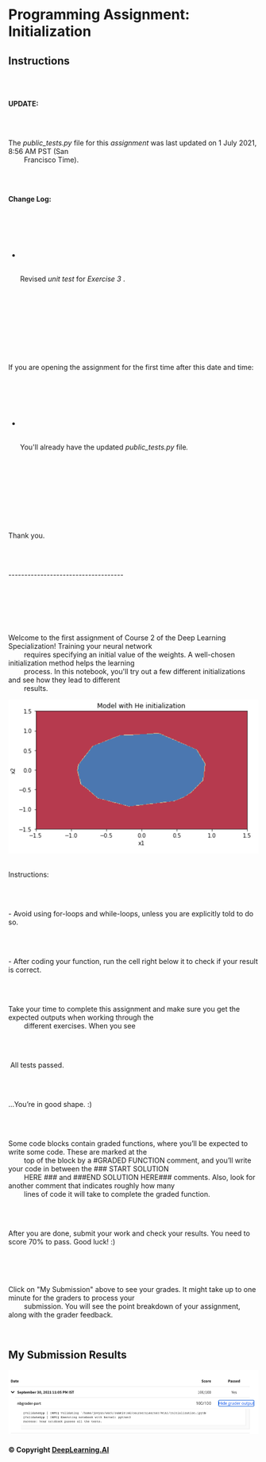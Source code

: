 # Programming Assignment: Initialization

## Instructions

<div style="white-space: pre-wrap">
    <p><strong>UPDATE:</strong></p>
    <p>The <em>public_tests.py</em> file for this <em>assignment</em> was last updated on 1 July 2021, 8:56 AM PST (San
        Francisco Time).&nbsp;</p>
    <p><strong>Change Log:</strong></p>
    <ul>
        <li>
            <p>Revised <em>unit test</em> for <em>Exercise 3</em> .
            </p>
        </li>
    </ul>
    <p>If you are opening the assignment for the first time after this date and time:</p>
    <ul>
        <li>
            <p>You'll already have the updated<em> public_tests.py </em>file<em>.</em>
            </p>
        </li>
    </ul>
    <p>Thank you.</p>
    <p>------------------------------------</p>
    <p></p>
    <p>Welcome to the first assignment of Course 2 of the Deep Learning Specialization! Training your neural network
        requires specifying an initial value of the weights. A well-chosen initialization method helps the learning
        process. In this notebook, you'll try out a few different initializations and see how they lead to different
        results. </p><img src="images/Screen-Shot-2020-10-08-at-3.12.17-PM.png" alt="" />
    <p>Instructions:</p>
    <p>- Avoid using for-loops and while-loops, unless you are explicitly told to do so.</p>
    <p>- After coding your function, run the cell right below it to check if your result is correct.</p>
    <p>Take your time to complete this assignment and make sure you get the expected outputs when working through the
        different exercises. When you see</p>
    <p>&nbsp;All tests passed.</p>
    <p>...You’re in good shape. :)&nbsp;</p>
    <p>Some code blocks contain graded functions, where you’ll be expected to write some code. These are marked at the
        top of the block by a #GRADED FUNCTION comment, and you’ll write your code in between the ### START SOLUTION
        HERE ### and ###END SOLUTION HERE### comments. Also, look for another comment that indicates roughly how many
        lines of code it will take to complete the graded function.&nbsp;</p>
    <p>After you are done, submit your work and check your results. You need to score 70% to pass. Good luck! :)&nbsp;
    </p>
    <p>Click on "My Submission" above to see your grades. It might take up to one minute for the graders to process your
        submission. You will see the point breakdown of your assignment, along with the grader feedback.</p>
</div>

## My Submission Results

<img src="images/week1.1_results.png" />

#### © Copyright [DeepLearning.AI](https://www.coursera.org/learn/applied-data-science-capstone?specialization=ibm-data-science)